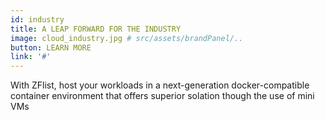 ```yaml
---
id: industry
title: A LEAP FORWARD FOR THE INDUSTRY
image: cloud_industry.jpg # src/assets/brandPanel/..
button: LEARN MORE
link: '#'
---
```


With ZFlist, host your workloads in a next-generation docker-compatible container environment that offers superior solation though the use of mini VMs
